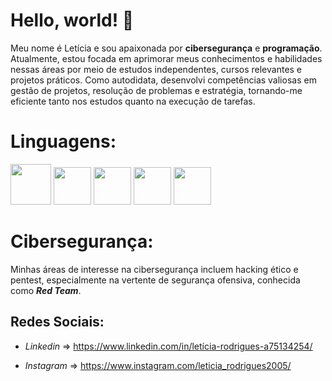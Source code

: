 # Hello, world! 👋

Meu nome é Letícia e sou apaixonada por **cibersegurança** e **programação**. Atualmente, estou focada em aprimorar meus conhecimentos e habilidades nessas áreas por meio de estudos independentes, cursos relevantes e projetos práticos. Como autodidata, desenvolvi competências valiosas em gestão de projetos, resolução de problemas e estratégia, tornando-me eficiente tanto nos estudos quanto na execução de tarefas.

# Linguagens:

<img loading="lazy" src="https://cdn.jsdelivr.net/gh/devicons/devicon@latest/icons/python/python-original.svg" width="65" height="65"/>  <img loading="lazy" src="https://cdn.jsdelivr.net/gh/devicons/devicon@latest/icons/csharp/csharp-original.svg" width="60" height="60"/>  <img loading="lazy" src="https://cdn.jsdelivr.net/gh/devicons/devicon@latest/icons/html5/html5-plain-wordmark.svg" width="60" height="60"/>  <img loading="lazy" src="https://cdn.jsdelivr.net/gh/devicons/devicon@latest/icons/css3/css3-plain-wordmark.svg" width="60" height="60"/>  <img loading="lazy" src="https://cdn.jsdelivr.net/gh/devicons/devicon@latest/icons/javascript/javascript-original.svg" width="60" height="60"/>

# Cibersegurança:

Minhas áreas de interesse na cibersegurança incluem hacking ético e pentest, especialmente na vertente de segurança ofensiva, conhecida como ***Red Team***.

## Redes Sociais:

- _Linkedin_  => https://www.linkedin.com/in/letícia-rodrigues-a75134254/

- _Instagram_ => https://www.instagram.com/leticia_rodrigues2005/


